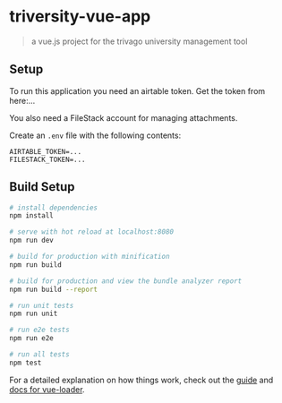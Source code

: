 # triversity-vue-app

> a vue.js project for the trivago university management tool


## Setup

To run this application you need an airtable token.
Get the token from here:...

You also need a FileStack account for managing attachments.

Create an `.env` file with the following contents:

```
AIRTABLE_TOKEN=...
FILESTACK_TOKEN=...
```

## Build Setup

``` bash
# install dependencies
npm install

# serve with hot reload at localhost:8080
npm run dev

# build for production with minification
npm run build

# build for production and view the bundle analyzer report
npm run build --report

# run unit tests
npm run unit

# run e2e tests
npm run e2e

# run all tests
npm test
```

For a detailed explanation on how things work, check out the [guide](http://vuejs-templates.github.io/webpack/) and [docs for vue-loader](http://vuejs.github.io/vue-loader).
